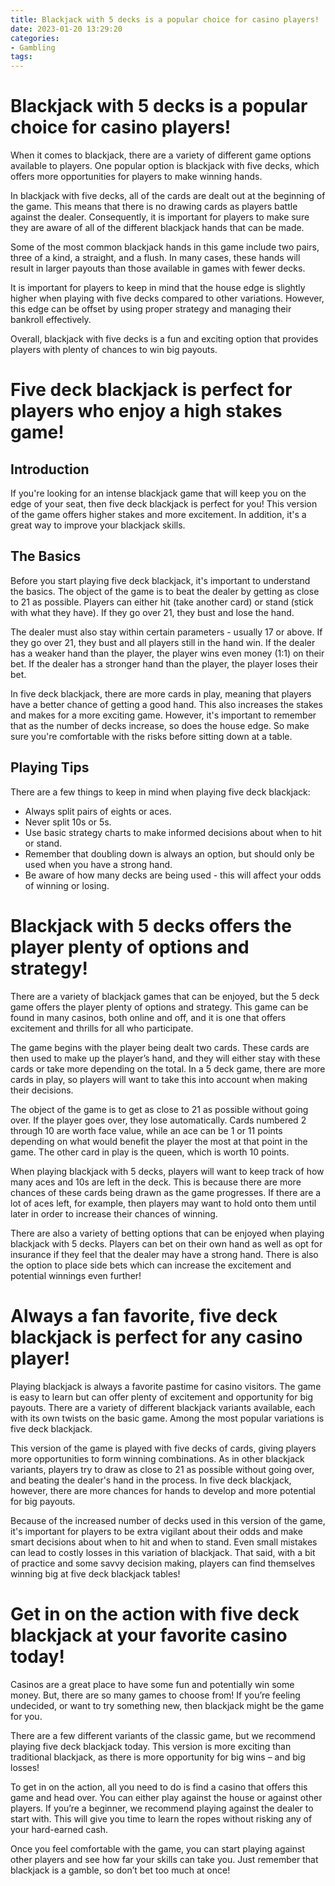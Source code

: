```yaml
---
title: Blackjack with 5 decks is a popular choice for casino players!
date: 2023-01-20 13:29:20
categories:
- Gambling
tags:
---
```



#  Blackjack with 5 decks is a popular choice for casino players!

When it comes to blackjack, there are a variety of different game options available to players. One popular option is blackjack with five decks, which offers more opportunities for players to make winning hands.

In blackjack with five decks, all of the cards are dealt out at the beginning of the game. This means that there is no drawing cards as players battle against the dealer. Consequently, it is important for players to make sure they are aware of all of the different blackjack hands that can be made.

Some of the most common blackjack hands in this game include two pairs, three of a kind, a straight, and a flush. In many cases, these hands will result in larger payouts than those available in games with fewer decks.

It is important for players to keep in mind that the house edge is slightly higher when playing with five decks compared to other variations. However, this edge can be offset by using proper strategy and managing their bankroll effectively.

Overall, blackjack with five decks is a fun and exciting option that provides players with plenty of chances to win big payouts.

#  Five deck blackjack is perfect for players who enjoy a high stakes game!

## Introduction

If you're looking for an intense blackjack game that will keep you on the edge of your seat, then five deck blackjack is perfect for you! This version of the game offers higher stakes and more excitement. In addition, it's a great way to improve your blackjack skills.

## The Basics

Before you start playing five deck blackjack, it's important to understand the basics. The object of the game is to beat the dealer by getting as close to 21 as possible. Players can either hit (take another card) or stand (stick with what they have). If they go over 21, they bust and lose the hand.

The dealer must also stay within certain parameters - usually 17 or above. If they go over 21, they bust and all players still in the hand win. If the dealer has a weaker hand than the player, the player wins even money (1:1) on their bet. If the dealer has a stronger hand than the player, the player loses their bet.

In five deck blackjack, there are more cards in play, meaning that players have a better chance of getting a good hand. This also increases the stakes and makes for a more exciting game. However, it's important to remember that as the number of decks increase, so does the house edge. So make sure you're comfortable with the risks before sitting down at a table.

## Playing Tips

There are a few things to keep in mind when playing five deck blackjack:

- Always split pairs of eights or aces.
- Never split 10s or 5s.
- Use basic strategy charts to make informed decisions about when to hit or stand. 
- Remember that doubling down is always an option, but should only be used when you have a strong hand. 
- Be aware of how many decks are being used - this will affect your odds of winning or losing.

#  Blackjack with 5 decks offers the player plenty of options and strategy!

There are a variety of blackjack games that can be enjoyed, but the 5 deck game offers the player plenty of options and strategy. This game can be found in many casinos, both online and off, and it is one that offers excitement and thrills for all who participate.

The game begins with the player being dealt two cards. These cards are then used to make up the player’s hand, and they will either stay with these cards or take more depending on the total. In a 5 deck game, there are more cards in play, so players will want to take this into account when making their decisions.

The object of the game is to get as close to 21 as possible without going over. If the player goes over, they lose automatically. Cards numbered 2 through 10 are worth face value, while an ace can be 1 or 11 points depending on what would benefit the player the most at that point in the game. The other card in play is the queen, which is worth 10 points.

When playing blackjack with 5 decks, players will want to keep track of how many aces and 10s are left in the deck. This is because there are more chances of these cards being drawn as the game progresses. If there are a lot of aces left, for example, then players may want to hold onto them until later in order to increase their chances of winning.

There are also a variety of betting options that can be enjoyed when playing blackjack with 5 decks. Players can bet on their own hand as well as opt for insurance if they feel that the dealer may have a strong hand. There is also the option to place side bets which can increase the excitement and potential winnings even further!

#  Always a fan favorite, five deck blackjack is perfect for any casino player!

Playing blackjack is always a favorite pastime for casino visitors. The game is easy to learn but can offer plenty of excitement and opportunity for big payouts. There are a variety of different blackjack variants available, each with its own twists on the basic game. Among the most popular variations is five deck blackjack.

This version of the game is played with five decks of cards, giving players more opportunities to form winning combinations. As in other blackjack variants, players try to draw as close to 21 as possible without going over, and beating the dealer's hand in the process. In five deck blackjack, however, there are more chances for hands to develop and more potential for big payouts.

Because of the increased number of decks used in this version of the game, it's important for players to be extra vigilant about their odds and make smart decisions about when to hit and when to stand. Even small mistakes can lead to costly losses in this variation of blackjack. That said, with a bit of practice and some savvy decision making, players can find themselves winning big at five deck blackjack tables!

#  Get in on the action with five deck blackjack at your favorite casino today!

Casinos are a great place to have some fun and potentially win some money. But, there are so many games to choose from! If you’re feeling undecided, or want to try something new, then blackjack might be the game for you.

There are a few different variants of the classic game, but we recommend playing five deck blackjack today. This version is more exciting than traditional blackjack, as there is more opportunity for big wins – and big losses!

To get in on the action, all you need to do is find a casino that offers this game and head over. You can either play against the house or against other players. If you’re a beginner, we recommend playing against the dealer to start with. This will give you time to learn the ropes without risking any of your hard-earned cash.

Once you feel comfortable with the game, you can start playing against other players and see how far your skills can take you. Just remember that blackjack is a gamble, so don’t bet too much at once!